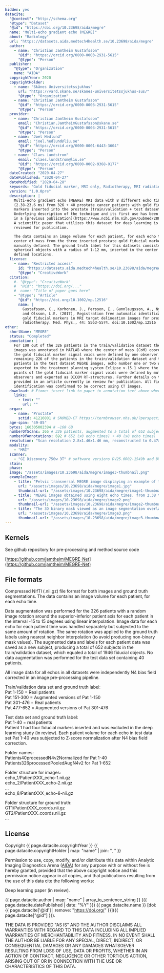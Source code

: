 ```yaml
---
hidden: yes
datacite:
  "@context": "http://schema.org"
  "@type": "Dataset"
  "@id": "https://doi.org/10.23698/aida/megre"
  name: "Multi-echo gradient echo (MEGRE)"
  about: "Radiology"
  url: "https://datasets.aida.medtech4health.se/10.23698/aida/megre"
  author:
    - name: "Christian Jamtheim Gustafsson"
      "@id": "https://orcid.org/0000-0003-2931-5615"
      "@type": "Person"
  publisher:
    "@type": "Organization"
    name: "AIDA"
  copyrightYear: 2020
  copyrightHolder:
    - name: "Skånes Universitetssjukhus"
      url: "https://vard.skane.se/skanes-universitetssjukhus-sus/"
      "@type": "Organization"
    - name: "Christian Jamtheim Gustafsson"
      "@id": "https://orcid.org/0000-0003-2931-5615"
      "@type": "Person"
  provider:
    - name: "Christian Jamtheim Gustafsson"
      email: "Christian.JamtheimGustafsson@skane.se"
      "@id": "https://orcid.org/0000-0003-2931-5615"
      "@type": "Person"
    - name: "Joel Hedlund"
      email: "joel.hedlund@liu.se"
      "@id": "https://orcid.org/0000-0001-6443-3604"
      "@type": "Person"
    - name: "Claes Lundstrom"
      email: "claes.lundstrom@liu.se"
      "@id": "https://orcid.org/0000-0002-9368-0177"
      "@type": "Person"
  dateCreated: "2020-04-27"
  datePublished: "2020-04-27"
  dateModified: "2020-04-28"
  keywords: "Gold fiducial marker, MRI only, Radiotherapy, MRI radiation therapy, Prostate, Cancer"
  version: "1.0.0pre"
  description: |
    Multi-echo gradient echo (MEGRE) MRI data with 8 different echo times
    (2.38-23.6 ms) from 326 + 40 prostate cancer patients with gold fiducial
    markers inserted into the prostate (train/validation + test dataset).
    Underlying description of the technique and its first use has been described
    in a [previous publication](https://www.ncbi.nlm.nih.gov/pubmed/28803447).
    A scientific paper that utilizes this dataset for deep learning is being
    reviewed for publication.

    The data contains an image volume for each patient, for each echo time. The
    center of mass from the three inserted prostate gold fiducial markers was
    manually defined. The ground truth label for this datasets consists of
    spherical objects with a radius of 1-12 mm, inserted in the center of mass
    defined locations.
  license:
    - name: "Restricted access"
      id: "https://datasets.aida.medtech4health.se/10.23698/aida/megre#license"
      "@type": "CreativeWork"
  citation:
    #- "@type": "CreativeWork"
    #  "@id": "https://doi.org/..."
    #  name: "Title of paper goes here"
    - "@type": "Article"
      "@id": "https://doi.org/10.1002/mp.12516"
      name: |
        Gustafsson, C., Korhonen, J., Persson, E., Gunnlaugsson, A., Nyholm, T.
        and Olsson, L.E. (2017), Registration free automatic identification of
        gold fiducial markers in MRI target delineation images for prostate
        radiotherapy. Med. Phys., 44: 5563-5574. doi:10.1002/mp.12516
other:
  shortName: "MEGRE"
  status: "Completed"
  annotation: |
    For 100 out of the 326 patients in the train/validation dataset the MEGRE
    images was annotated in MATLAB where the center of mass (CoM) coordinates of
    the gold fiducial marker signal voids were defined by one observer. For the
    remaining 226 of the patients in the train/validation dataset and the 39
    patients in the test dataset MEGRE images, echo number one or two was
    exported to the treatment planning system Eclipse v.15.1 where the CoM
    points of the gold fiducial marker signal voids were defined by multiple
    observers and exported as DICOM RT-structures. Further details on this are
    provided in an article currently in review for publication. All fiducial
    identification was confirmed to be correct using CT images.
  download: # Fixme: insert link to paper in annotation text above when published.
    links:
      - text: ""
        url: ""
  organ:
    - name: "Prostate"
      sctid: 41216001 # SNOMED-CT https://termbrowser.nhs.uk/?perspective=full&conceptId1=%s
  age-span: "49-85"
  bytes: 160305002394 # ~160 GB
  numberOfScans: 366 # 326 patients, augmented to a total of 652 subjects (x8 echo times) for train/validation dataset. 40 additional patients for a test dataset (x8 echo times).
  numberOfAnnotations: 692 # 652 (x8 echo times) + 40 (x8 echo times)
  resolution: "Scan resolution 2.8x1.46x1.46 mm, reconstructed to 0.47x0.47x2.8 mm. Each patient has 28-34 slices with 512x512 image matrix." # 2.8 mm scan slice thickness and an in-plane scan resolution of 1.46 mm x 1.46 mm (reconstructed to 0.47 mm x 0.47 mm), yielding an image matrix size of 512x512 with 28 to 34 slices for each patient and each echo.
  modality:
    - "MRI"
  scanner:
    - "GE Discovery 750w 3T" # software versions DV25.0R02-1549b and DV26.0R03-1831b
  stain:
  phase:
  image: "/assets/images/10.23698/aida/megre/image3-thumbnail.png"
  exampleImage:
    - title: "Pelvic transversal MEGRE image displaying an example of the first echo."
      url: "/assets/images/10.23698/aida/megre/image1.jpg"
      thumbnail-url: "/assets/images/10.23698/aida/megre/image1-thumbnail.png"
    - title: "MEGRE images obtained using eight echo times, from 2.38 to 23.6 ms, for two different patients."
      url: "/assets/images/10.23698/aida/megre/image2.png"
      thumbnail-url: "/assets/images/10.23698/aida/megre/image2-thumbnail.png"
    - title: "The 3D binary mask viewed as an image segmentation overlaid on the MEGRE images, seen in orthogonal views for echo 1."
      url: "/assets/images/10.23698/aida/megre/image3.png"
      thumbnail-url: "/assets/images/10.23698/aida/megre/image3-thumbnail.png"
---
```

## Kernels
See github repository for pre-processing and method source code

[https://github.com/jamtheim/MEGRE-Net](https://github.com/jamtheim/MEGRE-Net)

## File formats
Compressed NIfTI (.nii.gz) file format for both images and ground truth
segmentations. The data contains an image volume for each patient, for each echo
time.

Data augmentation was performed for the 326 patients with a random image
rotation around the superior-inferior patient axis for each patient in the
interval -15 to 15 degrees using linear interpolation. Image data for each
echo for each patient time was handled separately but subjected to the same
amount of rotation. The same rotation was applied to the ground truth labels
using nearest neighbor interpolation (to avoid producing non-binary mask
values). The augmented data and labels for each patient data was saved as a
new subject, producing a total of 652 subjects in the train/validation
dataset, which equaled a total of 1946 fiducial objects. No data
augmentation was performed for the test data set containing 40 patients.  

All image data for all echos in all datasets were independently N4 bias
field corrected in an image pre-processing pipeline.

Train/validation data set and ground truth label:  
Pat 1-150 = Real patients  
Pat 151-300 = Augmented versions of Pat 1-150  
Pat 301-476 = Real patients  
Pat 477-652 = Augmented versions of Pat 301-476  

Test data set and ground truth label:  
Pat 1-40 = real patients  
Patient 1 had four fiducial markers inserted and was excluded in the deep
learning study (in review). Each patient volume for each echo in test data set
Pat 1-40 was subjected to Z-score normalization after N4 bias field correction.  

Folder names:  
Patients40processedN4v2Normalized for Pat 1-40  
Patients326processedPooledAugN4v2 for Pat 1-652  

Folder structure for images:  
echo_1/PatientXXX_echo-1.nii.gz  
echo_2/PatientXXX_echo-2.nii.gz  
…  
echo_8/PatientXXX_echo-8-nii.gz  

Folder structure for ground truth:  
GT1/PatientXXX_coords.nii.gz  
GT2/PatientXXX_coords.nii.gz  
…  

## License
Copyright
{{ page.datacite.copyrightYear }}
{{ page.datacite.copyrightHolder | map: "name" |  join: ", " }}

Permission to use, copy, modify, and/or distribute this data within Analytic
Imaging Diagnostics Arena ([AIDA](https://medtech4health.se/aida)) for any
purpose with or without fee is hereby granted, provided that the above copyright
notice and this permission notice appear in all copies, and that publications
resulting from the use of this data cite the following works:

Deep learning paper (in review).

{{ page.datacite.author | map: "name" | array_to_sentence_string }}
({{ page.datacite.datePublished | date: "%Y" }})
{{ page.datacite.name }}
[doi:{{ page.datacite['@id'] | remove: "https://doi.org/" }}]({{ page.datacite["@id"] }}).

THE DATA IS PROVIDED "AS IS" AND THE AUTHOR DISCLAIMS ALL WARRANTIES WITH REGARD
TO THIS DATA INCLUDING ALL IMPLIED WARRANTIES OF MERCHANTABILITY AND FITNESS. IN
NO EVENT SHALL THE AUTHOR BE LIABLE FOR ANY SPECIAL, DIRECT, INDIRECT, OR
CONSEQUENTIAL DAMAGES OR ANY DAMAGES WHATSOEVER RESULTING FROM LOSS OF USE, DATA
OR PROFITS, WHETHER IN AN ACTION OF CONTRACT, NEGLIGENCE OR OTHER TORTIOUS
ACTION, ARISING OUT OF OR IN CONNECTION WITH THE USE OR CHARACTERISTICS OF THIS
DATA.
